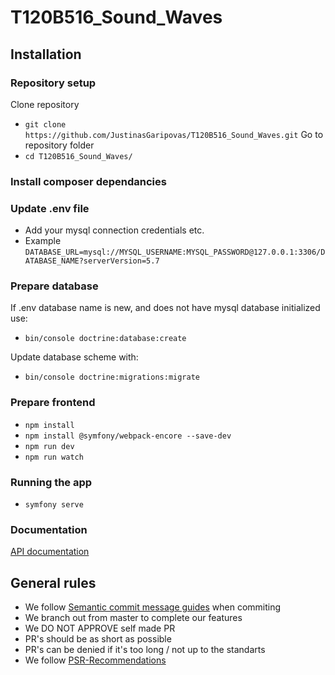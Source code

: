 # T120B516_Sound_Waves

## Installation

### Repository setup
Clone repository
* `git clone https://github.com/JustinasGaripovas/T120B516_Sound_Waves.git`
Go to repository folder
* `cd T120B516_Sound_Waves/`

### Install composer dependancies

### Update .env file
* Add your mysql connection credentials etc.
* Example `DATABASE_URL=mysql://MYSQL_USERNAME:MYSQL_PASSWORD@127.0.0.1:3306/DATABASE_NAME?serverVersion=5.7`

### Prepare database
If .env database name is new, and does not have mysql database initialized use: 
* `bin/console doctrine:database:create`

Update database scheme with: 
* `bin/console doctrine:migrations:migrate` 

### Prepare frontend 
* `npm install`
* `npm install @symfony/webpack-encore --save-dev`
* `npm run dev`
* `npm run watch`

### Running the app
* `symfony serve`

### Documentation
[API documentation](http://localhost:8000/api)
## General rules
* We follow [Semantic commit message guides](https://gist.github.com/joshbuchea/6f47e86d2510bce28f8e7f42ae84c716) when commiting
* We branch out from master to complete our features
* We DO NOT APPROVE self made PR
* PR's should be as short as possible
* PR's can be denied if it's too long / not up to the standarts
* We follow [PSR-Recommendations](https://www.php-fig.org/psr/)
